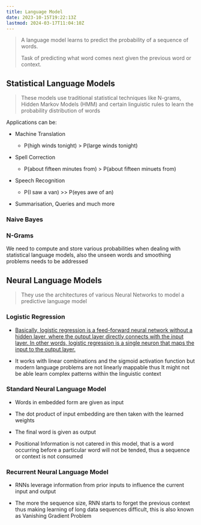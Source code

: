 ```yaml
---
title: Language Model
date: 2023-10-15T19:22:13Z
lastmod: 2024-03-17T11:04:10Z
---
```


> A language model learns to predict the probability of a sequence of words.
>
> Task of predicting what word comes next given the previous word or context.

## Statistical Language Models

> These models use traditional statistical techniques like N-grams, Hidden Markov Models (HMM) and certain linguistic rules to learn the <span class="text-highlight">probability distribution</span> of words

Applications can be:

* Machine Translation

  * P(<span class="text-highlight">high</span> winds tonight) > P(<span class="text-highlight">large</span> winds tonight)
* Spell Correction

  * P(about fifteen <span class="text-highlight">minutes</span> from) > P(about fifteen <span class="text-highlight">minuets</span> from)
* Speech Recognition

  * P(<span class="text-highlight">I saw a</span> van) >> P(<span class="text-highlight">eyes awe of </span>an)
* Summarisation, Queries and much more

### Naive Bayes

### N-Grams

We need to compute and store various probabilities when dealing with statistical language models, also the unseen words and smoothing problems needs to be addressed

## Neural Language Models

> They use the architectures of various Neural Networks to model a predictive language model

### Logistic Regression

* [Basically, logistic regression is a feed-forward neural network without a hidden layer, where the output layer directly connects with the input layer. In other words, logistic regression is a single neuron that maps the input to the output layer.](https://www.oreilly.com/library/view/r-deep-learning/9781788478403/0c4ae722-74b3-422b-a67d-4b21e4aa1c96.xhtml#:~:text=Basically%2C%20logistic%20regression%20is%20a,input%20to%20the%20output%20layer.)

* It works with linear combinations and the sigmoid activation function but modern language problems are not linearly mappable thus It might not be able learn complex patterns within the linguistic context

### Standard Neural Language Model

* Words in embedded form are given as input

* The dot product of input embedding are then taken with the learned weights

* The final word is given as output

* Positional Information is not catered in this model, that is a word occurring before a particular word will not be tended, thus a sequence or context is not consumed

### Recurrent Neural Language Model

* RNNs leverage information from prior inputs to influence the current input and output

* The more the sequence size, RNN starts to forget the previous context thus making learning of long data sequences difficult, this is also known as Vanishing Gradient Problem
